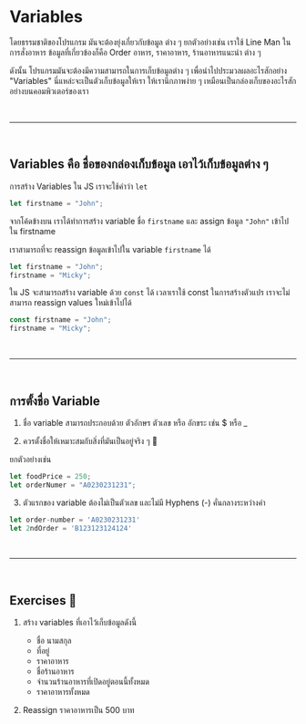 # Variables

โดยธรรมชาติของโปรแกรม มันจะต้องยุ่งเกี่ยวกับข้อมูล ต่าง ๆ ยกตัวอย่างเช่น เราใช้ Line Man ในการสั่งอาหาร ข้อมูลที่เกี่ยวข้องก็คือ Order อาหาร, ราคาอาหาร, ร้านอาหารแนะนำ ต่าง ๆ

ดังนั้น โปรแกรมมันจะต้องมีความสามารถในการเก็บข้อมูลต่าง ๆ เพื่อนำไปประมวลผลอะไรสักอย่าง "Variables" นี่แหล่ะจะเป็นตัวเก็บข้อมูลให้เรา ให้เรานึกภาพง่าย ๆ เหมือนเป็นกล่องเก็บของอะไรสักอย่างบนคอมพิวเตอร์ของเรา

<br><hr><br>

## Variables คือ ชื่อของกล่องเก็บข้อมูล เอาไว้เก็บข้อมูลต่าง ๆ

การสร้าง Variables ใน JS เราจะใช้คำว่า `let`

```javascript
let firstname = "John";
```

จากโค้ดข้างบน เราได้ทำการสร้าง variable ชื่อ `firstname` และ assign ข้อมูล `"John"` เข้าไปใน firstname

เราสามารถที่จะ reassign ข้อมูลเข้าไปใน variable `firstname` ได้

```javascript
let firstname = "John";
firstname = "Micky";
```

ใน JS จะสามารถสร้าง variable ด้วย `const` ได้ เวลาเราใช้ const ในการสร้างตัวแปร เราจะไม่สามารถ reassign values ใหม่เข้าไปได้

```javascript
const firstname = "John";
firstname = "Micky";
```

<br><hr><br>

## การตั้งชื่อ Variable

1. ชื่อ variable สามารถประกอบด้วย ตัวอักษร ตัวเลข หรือ อักขระ เช่น $ หรือ \_

2. ควรตั้งชื่อให้เหมาะสมกับสิ่งที่มันเป็นอยู่จริง ๆ 🌟

ยกตัวอย่างเช่น

```javascript
let foodPrice = 250;
let orderNumer = "A0230231231";
```

3. ตัวแรกของ variable ต้องไม่เป็นตัวเลข และไม่มี Hyphens (-) คั่นกลางระหว่างคำ

```javascript
let order-number = 'A0230231231'
let 2ndOrder = 'B123123124124'
```

<br><hr><br>

## Exercises 🏅

1. สร้าง variables ที่เอาไว้เก็บข้อมูลดังนี้

   - ชื่อ นามสกุล
   - ที่อยู่
   - ราคาอาหาร
   - ชื่อร้านอาหาร
   - จำนวนร้านอาหารที่เปิดอยู่ตอนนี้ทั้งหมด
   - ราคาอาหารทั้งหมด

2. Reassign ราคาอาหารเป็น 500 บาท
